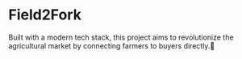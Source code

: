 # Field2Fork
Built with a modern tech stack, this project aims to revolutionize the agricultural market by connecting farmers to buyers directly.🌾
